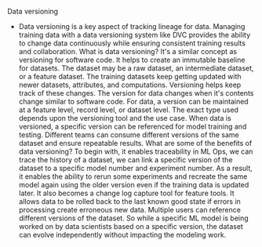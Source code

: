 Data versioning
- Data versioning is a key aspect of tracking lineage for data. Managing training data with a data versioning system like DVC provides the ability to change data continuously while ensuring consistent training results and collaboration. What is data versioning? It's a similar concept as versioning for software code. It helps to create an immutable baseline for datasets. The dataset may be a raw dataset, an intermediate dataset, or a feature dataset. The training datasets keep getting updated with newer datasets, attributes, and computations. Versioning helps keep track of these changes. The version for data changes when it's contents change similar to software code. For data, a version can be maintained at a feature level, record level, or dataset level. The exact type used depends upon the versioning tool and the use case. When data is versioned, a specific version can be referenced for model training and testing. Different teams can consume different versions of the same dataset and ensure repeatable results. What are some of the benefits of data versioning? To begin with, it enables traceability in ML Ops, we can trace the history of a dataset, we can link a specific version of the dataset to a specific model number and experiment number. As a result, it enables the ability to rerun some experiments and recreate the same model again using the older version even if the training data is updated later. It also becomes a change log capture tool for feature tools. It allows data to be rolled back to the last known good state if errors in processing create erroneous new data. Multiple users can reference different versions of the dataset. So while a specific ML model is being worked on by data scientists based on a specific version, the dataset can evolve independently without impacting the modeling work.